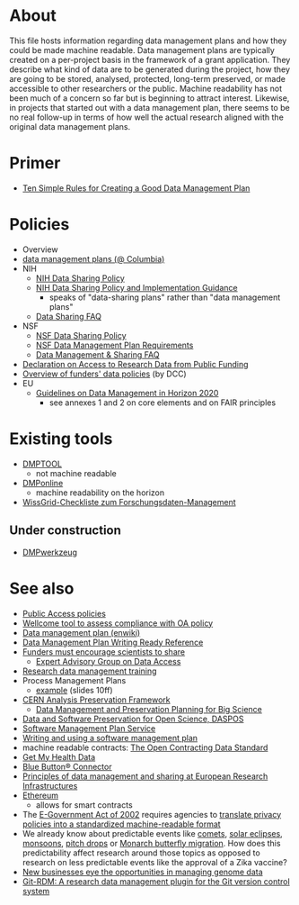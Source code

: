 # About
This file hosts information regarding data management plans and how they could be made machine readable. Data management plans are typically created on a per-project basis in the framework of a grant application. They describe what kind of data are to be generated during the project, how they are going to be stored, analysed, protected, long-term preserved, or made accessible to other researchers or the public. Machine readability has not been much of a concern so far but is beginning to attract interest. Likewise, in projects that started out with a data management plan, there seems to be no real follow-up in terms of how well the actual research aligned with the original data management plans.

# Primer
* [Ten Simple Rules for Creating a Good Data Management Plan](http://dx.doi.org/10.1371/journal.pcbi.1004525)

# Policies
* Overview
 * [data management plans (@ Columbia)](http://scholcomm.columbia.edu/data-management/nsf-data-management-plan-requirements-2/) 
* NIH
  * [NIH Data Sharing Policy](http://grants.nih.gov/grants/policy/data_sharing/)
  * [NIH Data Sharing Policy and Implementation Guidance](http://grants.nih.gov/grants/policy/data_sharing/data_sharing_guidance.htm)
    * speaks of "data-sharing plans" rather than "data management plans"
  * [Data Sharing FAQ](http://grants.nih.gov/grants/policy/data_sharing/data_sharing_faqs.htm)
* NSF
  * [NSF Data Sharing Policy](http://www.nsf.gov/bfa/dias/policy/dmp.jsp)
  * [NSF Data Management Plan Requirements](http://www.nsf.gov/pubs/policydocs/pappguide/nsf11001/gpg_2.jsp#dmp)
  * [Data Management & Sharing FAQ](http://www.nsf.gov/bfa/dias/policy/dmpfaqs.jsp)
* [Declaration on Access to Research Data from Public Funding](http://acts.oecd.org/Instruments/ShowInstrumentView.aspx?InstrumentID=157)
* [Overview of funders' data policies](http://www.dcc.ac.uk/resources/policy-and-legal/overview-funders-data-policies) (by DCC)
* EU
  * [Guidelines on Data Management in Horizon 2020](http://ec.europa.eu/research/participants/data/ref/h2020/grants_manual/hi/oa_pilot/h2020-hi-oa-data-mgt_en.pdf)
    * see annexes 1 and 2 on core elements and on FAIR principles

# Existing tools
* [DMPTOOL](https://dmp.cdlib.org/)
  * not machine readable 
* [DMPonline](https://dmponline.dcc.ac.uk/) 
  * machine readability on the horizon
* [WissGrid-Checkliste zum Forschungsdaten-Management](http://www.wissgrid.de/publikationen/deliverables/wp3/WissGrid-oeffentlicher-Entwurf-Checkliste-Forschungsdaten-Management.pdf)

## Under construction
* [DMPwerkzeug](https://github.com/DMPwerkzeug/DMPwerkzeug)
# See also
* [Public Access policies](https://github.com/Daniel-Mietchen/datascience/blob/master/public-access-policies.md)
* [Wellcome tool to assess compliance with OA policy](https://twitter.com/EvoMRI/status/573239648790679552)
* [Data management plan (enwiki)](https://en.wikipedia.org/wiki/Data_management_plan)
* [Data Management Plan Writing Ready Reference](http://digitalcommons.unl.edu/cgi/viewcontent.cgi?article=1344&context=libraryscience)
* [Funders must encourage scientists to share](http://dx.doi.org/10.1038/522129a)
  * [Expert Advisory Group on Data Access](http://www.wellcome.ac.uk/EAGDA)
* [Research data management training](http://datalib.edina.ac.uk/mantra/)
* Process Management Plans
  * [example](https://www.coar-repositories.org/files/7_DMP_Vienna.pdf) (slides 10ff)
* [CERN Analysis Preservation Framework](http://analysis-preservation.cern.ch/)
  * [Data Management and Preservation Planning for Big Science](http://www.ijdc.net/index.php/ijdc/article/view/8.1.29/299)
* [Data and Software Preservation for Open Science, DASPOS](https://daspos.crc.nd.edu/)
* [Software Management Plan Service](https://ssi-dev.epcc.ed.ac.uk/smp-service)
* [Writing and using a software management plan](http://www.software.ac.uk/resources/guides/software-management-plans)
* machine readable contracts: [The Open Contracting Data Standard](http://standard.open-contracting.org/)
* [Get My Health Data](http://getmyhealthdata.org/)
* [Blue Button® Connector](http://bluebuttonconnector.healthit.gov/)
* [Principles of data management and sharing at European Research Infrastructures](http://dx.doi.org/10.5281/zenodo.8304)
* [Ethereum](https://ethereum.org/)
  * allows for smart contracts
* The [E-Government Act of 2002](https://en.wikipedia.org/wiki/E-Government_Act_of_2002) requires agencies to [translate privacy policies into a standardized machine-readable format](https://www.gpo.gov/fdsys/pkg/PLAW-107publ347/html/PLAW-107publ347.htm)
* We already know about predictable events like [comets](https://en.wikipedia.org/wiki/Template:Comets), [solar eclipses](https://en.wikipedia.org/wiki/Template:Solar_eclipses), [monsoons](https://en.wikipedia.org/wiki/Monsoon), [pitch drops](https://en.wikipedia.org/wiki/Pitch_drop_experiment) or [Monarch butterfly migration](https://en.wikipedia.org/wiki/Monarch_butterfly_migration). How does this predictability affect research around those topics as opposed to research on less predictable events like the approval of a Zika vaccine? 
* [New businesses eye the opportunities in managing genome data](http://www.economist.com/news/business/21701143-new-businesses-eye-opportunities-managing-genome-data-all-about-base)
* [Git-RDM: A research data management plugin for the Git version control system](http://dx.doi.org/10.21105/joss.00029)
